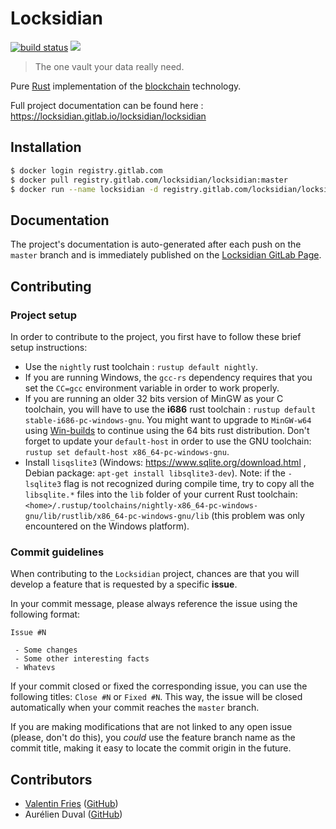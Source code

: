 # Locksidian

[![build status](https://gitlab.com/locksidian/locksidian/badges/master/build.svg)](https://gitlab.com/locksidian/locksidian/pipelines)
[![](http://www.wtfpl.net/wp-content/uploads/2012/12/wtfpl-badge-2.png)](http://www.wtfpl.net/)

> The one vault your data really need.

Pure [Rust](https://www.rust-lang.org/) implementation of the
[blockchain](https://en.wikipedia.org/wiki/Blockchain_(database)) technology.

Full project documentation can be found here : https://locksidian.gitlab.io/locksidian/locksidian

## Installation

```bash
$ docker login registry.gitlab.com
$ docker pull registry.gitlab.com/locksidian/locksidian:master
$ docker run --name locksidian -d registry.gitlab.com/locksidian/locksidian:master
```

## Documentation

The project's documentation is auto-generated after each push on the `master` branch and is immediately published on
the [Locksidian GitLab Page](https://locksidian.gitlab.io/locksidian/locksidian).

## Contributing

### Project setup

In order to contribute to the project, you first have to follow these brief setup instructions:

 - Use the `nightly` rust toolchain : `rustup default nightly`.
 - If you are running Windows, the `gcc-rs` dependency requires that you set the `CC=gcc` environment variable in
    order to work properly.
 - If you are running an older 32 bits version of MinGW as your C toolchain, you will have to use the **i686** rust
   toolchain : `rustup default stable-i686-pc-windows-gnu`. You might want to upgrade to `MinGW-w64` using [Win-builds](http://win-builds.org)
   to continue using the 64 bits rust distribution. Don't forget to update your `default-host` in order to use the GNU
   toolchain: `rustup set default-host x86_64-pc-windows-gnu`.
 - Install `lisqslite3` (Windows: https://www.sqlite.org/download.html , Debian package: `apt-get install libsqlite3-dev`).
   Note: if the `-lsqlite3` flag is not recognized during compile time, try to copy all the `libsqlite.*` files into the
   `lib` folder of your current Rust toolchain:
   `<home>/.rustup/toolchains/nightly-x86_64-pc-windows-gnu/lib/rustlib/x86_64-pc-windows-gnu/lib`
   (this problem was only encountered on the Windows platform).
                                                                              
### Commit guidelines

When contributing to the `Locksidian` project, chances are that you will develop a feature that is requested by a specific
**issue**.

In your commit message, please always reference the issue using the following format:

```
Issue #N

 - Some changes
 - Some other interesting facts
 - Whatevs
```

If your commit closed or fixed the corresponding issue, you can use the following titles: `Close #N` or `Fixed #N`.
This way, the issue will be closed automatically when your commit reaches the `master` branch. 

If you are making modifications that are not linked to any open issue (please, don't do this), you *could* use the feature
branch name as the commit title, making it easy to locate the commit origin in the future.

## Contributors

 - [Valentin Fries](https://www.fries.io) ([GitHub](https://github.com/MrKloan))
 - Aurélien Duval ([GitHub](https://github.com/acid-killa666))